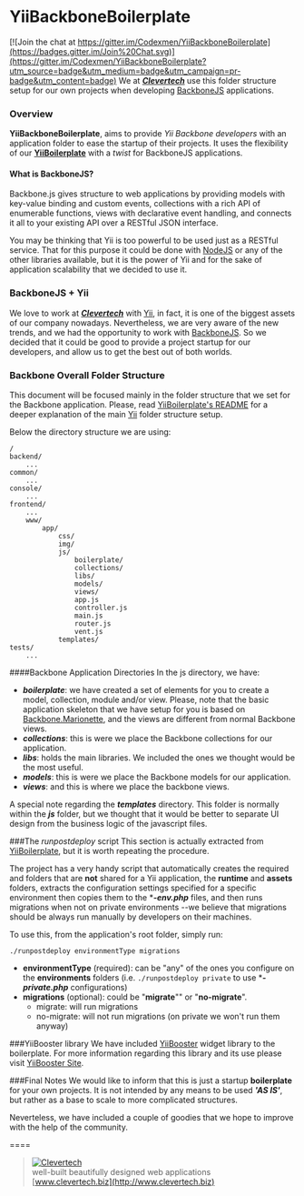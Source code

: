 # YiiBackboneBoilerplate

[![Join the chat at https://gitter.im/Codexmen/YiiBackboneBoilerplate](https://badges.gitter.im/Join%20Chat.svg)](https://gitter.im/Codexmen/YiiBackboneBoilerplate?utm_source=badge&utm_medium=badge&utm_campaign=pr-badge&utm_content=badge)
We at [***Clevertech***](http://clevertech.biz) use this folder structure setup for our own projects when developing [BackboneJS](http://www.backbonejs.org) applications.

### Overview

**YiiBackboneBoilerplate**, aims to provide *Yii Backbone developers* with an application folder to ease the startup of their projects. It uses the flexibility of our [**YiiBoilerplate**](https://github.com/clevertech/YiiBoilerplate) with a *twist* for BackboneJS applications.

#### What is BackboneJS?
Backbone.js gives structure to web applications by providing models with key-value binding and custom events, collections with a rich API of enumerable functions, views with declarative event handling, and connects it all to your existing API over a RESTful JSON interface.
 
You may be thinking that Yii is too powerful to be used just as a RESTful service. That for this purpose it could be done with [NodeJS](http://nodejs.org) or any of the other libraries available, but it is the power of Yii and for the sake of application scalability that we decided to use it.

### BackboneJS + Yii 
We love to work at [***Clevertech***](http://clevertech.biz) with [Yii](http://www.yiiframework.com), in fact, it is one of the biggest assets of our company nowadays. Nevertheless, we are very aware of the new trends, and we had the opportunity to work with [BackboneJS](http://www.backbonejs.org). So we  decided that it could be good to provide a project startup for our developers, and allow us to get the best out of both worlds.
 

### Backbone Overall Folder Structure
This document will be focused mainly in the folder structure that we set for the Backbone application. Please, read [YiiBoilerplate's README](https://github.com/clevertech/YiiBoilerplate) for a deeper explanation of the main [Yii](http://www.yiiframework.com)
folder structure setup.

Below the directory structure we are using:

	/
    backend/
        ...
    common/
        ...
    console/
		...
    frontend/
		...
		www/
	    	app/
	            css/
	            img/
	            js/
	                boilerplate/
	                collections/
	                libs/
	                models/
	                views/
	                app.js
	                controller.js
	                main.js
	                router.js
	                vent.js
	            templates/
    tests/
        ...


####Backbone Application Directories
In the js directory, we have:  
  
* ***boilerplate***: we have created a set of elements for you to create a model, collection, module and/or view. Please, note that the basic application skeleton that we have setup for you is based on  [Backbone.Marionette](https://github.com/marionettejs/backbone.marionette), and the views are different from normal Backbone views.
* ***collections***: this is were we place the Backbone collections for our application.   
* ***libs***: holds the main libraries. We included the ones we thought would be the most useful.  
* ***models***: this is were we place the Backbone models for our application.
* ***views***: and this is where we place the backbone views.

A special note regarding the ***templates*** directory. This folder is normally within the ***js*** folder, but we thought that it would be better to separate UI design from the business logic of the javascript files. 

###The _runpostdeploy_ script
This section is actually extracted from [YiiBoilerplate](https://github.com/clevertech/YiiBoilerplate), but it is worth repeating the procedure.  

The project has a very handy script that automatically creates the required and folders that are **not** shared for a Yii application, the **runtime** and **assets** folders, extracts the configuration settings specified for a specific environment then copies them to the ****-env.php*** files, and then runs migrations when not on private environments --we believe that migrations should be always run manually by developers on their machines.

To use this, from the application's root folder, simply run:

```
./runpostdeploy environmentType migrations
```

* **environmentType** (required): can be "any" of the ones you configure on the **environments** folders (i.e. `./runpostdeploy private` to use ****-private.php*** configurations)
* **migrations** (optional): could be "**migrate**"" or "**no-migrate**". 
	* migrate: will run migrations
	* no-migrate: will not run migrations (on private we won't run them anyway)

###YiiBooster library
We have included [YiiBooster](http://yii-booster.clevertech.biz) widget library to the boilerplate. For more information regarding this library and its use
please visit [YiiBooster Site](http://yii-booster.clevertech.biz).
	
###Final Notes
We would like to inform that this is just a startup **boilerplate** for your own projects. It is not intended by any means to be used ***'AS IS'***, but rather as a base to scale to more complicated structures.   

Neverteless, we have included a couple of goodies that we hope to improve with the help of the community. 

====

> [![Clevertech](http://clevertech.biz/images/slir/w54-h36-c54:36/images/site/index/home/clevertech-logo.png)](http://www.clevertech.biz)    
well-built beautifully designed web applications  
[www.clevertech.biz](http://www.clevertech.biz)
